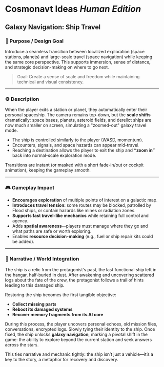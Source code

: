# Cosmonavt Ideas _Human Edition_

## **Galaxy Navigation: Ship Travel**

### 🎯 Purpose / Design Goal

Introduce a seamless transition between localized exploration (space stations, planets) and large-scale travel (space
navigation) while keeping the same core perspective. This supports immersion, sense of distance, and strategic
decision-making on where to go next.

> Goal: Create a sense of scale and freedom while maintaining technical and visual consistency.

---

### ⚙️ Description

When the player exits a station or planet, they automatically enter their personal spaceship. The camera remains
top-down, but the **scale shifts** dramatically: space bases, planets, asteroid fields, and derelict ships are now much
smaller on screen, simulating a "zoomed-out" galaxy travel mode.

- The ship is controlled similarly to the player (WASD, momentum).
- Encounters, signals, and space hazards can appear mid-travel.
- Reaching a destination allows the player to exit the ship and **“zoom in”** back into normal-scale exploration mode.

Transitions are instant (or masked with a short fade-in/out or cockpit animation), keeping the gameplay smooth.

---

### 🎮 Gameplay Impact

- **Encourages exploration** of multiple points of interest on a galactic map.
- **Introduces travel tension**: some routes may be blocked, patrolled by Flood ships, or contain hazards like mines or
  radiation zones.
- **Supports fast travel-like mechanics** while retaining full control and agency.
- Adds **spatial awareness**—players must manage where they go and what paths are safe or worth exploring.
- Enables **resource decision-making** (e.g., fuel or ship repair kits could be added).

---

### 💬 Narrative / World Integration

The ship is a relic from the protagonist's past, the last functional ship left in the hangar,
half-buried in dust. After awakening and uncovering scattered logs about the fate of the crew, the protagonist follows
a trail of hints leading to this damaged ship.

Restoring the ship becomes the first tangible objective:

- **Collect missing parts**
- **Reboot its damaged systems**
- **Recover memory fragments from its AI core**

During this process, the player uncovers personal echoes, old mission files, conversations, encrypted logs. Slowly
tying their identity to the ship. Once fixed, the ship unlocks **galaxy navigation**, marking a pivotal shift in the
game: the ability to explore beyond the current station and seek answers across the stars.

This ties narrative and mechanic tightly: the ship isn’t just a vehicle—it’s a key to the story, a metaphor for recovery
and discovery.
